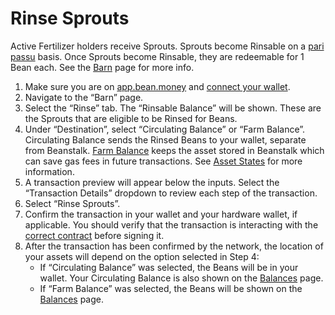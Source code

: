 # Rinse Sprouts

Active Fertilizer holders receive Sprouts. Sprouts become Rinsable on a [pari passu](https://docs.bean.money/additional-resources/glossary#pari-passu) basis. Once Sprouts become Rinsable, they are redeemable for 1 Bean each. See the [Barn](../../farm/barn.md) page for more info.

1. Make sure you are on [app.bean.money](https://app.bean.money/) and [connect your wallet](../getting-started/connect-wallet.md).
2. Navigate to the “Barn” page.
3. Select the “Rinse” tab. The “Rinsable Balance” will be shown. These are the Sprouts that are eligible to be Rinsed for Beans.
4. Under “Destination”, select “Circulating Balance” or “Farm Balance”. Circulating Balance sends the Rinsed Beans to your wallet, separate from Beanstalk. [Farm Balance](../../protocol/asset-states.md) keeps the asset stored in Beanstalk which can save gas fees in future transactions. See [Asset States](../../protocol/asset-states.md) for more information.
5. A transaction preview will appear below the inputs. Select the “Transaction Details” dropdown to review each step of the transaction.
6. Select “Rinse Sprouts”.
7. Confirm the transaction in your wallet and your hardware wallet, if applicable. You should verify that the transaction is interacting with the [correct contract](../../protocol/contracts.md) before signing it.
8. After the transaction has been confirmed by the network, the location of your assets will depend on the option selected in Step 4:
   * If “Circulating Balance” was selected, the Beans will be in your wallet. Your Circulating Balance is also shown on the [Balances](https://app.bean.money/#/balances) page.
   * If “Farm Balance” was selected, the Beans will be shown on the [Balances](https://app.bean.money/#/balances) page.
